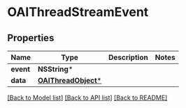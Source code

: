 # OAIThreadStreamEvent

## Properties
Name | Type | Description | Notes
------------ | ------------- | ------------- | -------------
**event** | **NSString*** |  | 
**data** | [**OAIThreadObject***](OAIThreadObject.md) |  | 

[[Back to Model list]](../README.md#documentation-for-models) [[Back to API list]](../README.md#documentation-for-api-endpoints) [[Back to README]](../README.md)


